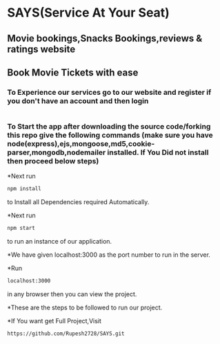 # SAYS(Service At Your Seat)
## Movie bookings,Snacks Bookings,reviews & ratings website

## Book Movie Tickets with ease

### To Experience our services go to our website and register if you don't have an account and then login

#
### To Start the app after downloading the source code/forking this repo give the following commands (make sure you have node(express),ejs,mongoose,md5,cookie-parser,mongodb,nodemailer installed. If You Did not install then proceed below steps)

*Next run
```bash
npm install
```
to Install all Dependencies required Automatically.

*Next run
```bash
npm start
```
to run an instance of our application.

*We have given localhost:3000 as the port number to run in the server.

*Run 
```bash
localhost:3000
```
 in any browser then you can view the project.

*These are the steps to be followed to run our project.

*If You want get Full Project,Visit
```bash
https://github.com/Rupesh2728/SAYS.git
```
